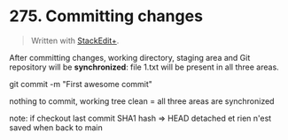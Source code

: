 # 275. Committing changes


> Written with [StackEdit+](https://stackedit.net/).

After committing changes, working directory, staging area and Git repository will be **synchronized**: file 1.txt will be present in all three areas.

git commit -m "First awesome commit"

nothing to commit, working tree clean = all three areas are synchronized

note: if checkout last commit SHA1 hash => HEAD detached et rien n'est saved when back to main

 
<!--stackedit_data:
eyJoaXN0b3J5IjpbLTE4NjM0MTcwMDYsLTk4Mzk3OTU0NiwxNT
c2NzE0NDY1XX0=
-->
